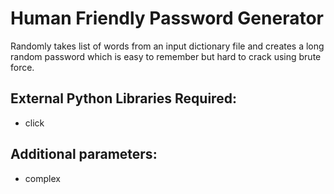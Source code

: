 # Human Friendly Password Generator

Randomly takes list of words from an input dictionary file and creates a long random password which is easy to remember but hard to crack using brute force.

## External Python Libraries Required:

 - click

## Additional parameters:
 - complex
